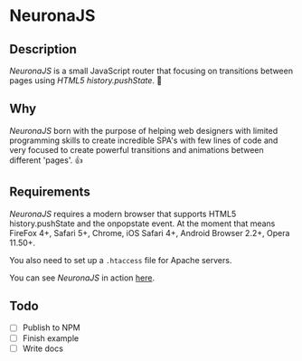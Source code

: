# NeuronaJS

## Description
*NeuronaJS* is a small JavaScript router that focusing on transitions between pages using *HTML5 history.pushState*.
:rocket:


## Why
*NeuronaJS* born with the purpose of helping web designers with limited programming skills to create
incredible SPA's with few lines of code and very focused to create powerful transitions and animations between
different 'pages'. :+1:


## Requirements
*NeuronaJS* requires a modern browser that supports HTML5 history.pushState and the onpopstate event. At the moment that means FireFox 4+, Safari 5+, Chrome, iOS Safari 4+, Android Browser 2.2+, Opera 11.50+.

You also need to set up a `.htaccess` file for Apache servers.


You can see *NeuronaJS* in action [here](http://builtbyedgar.com/lab/neuronajs/example/).


## Todo
- [ ] Publish to NPM
- [ ] Finish example
- [ ] Write docs
